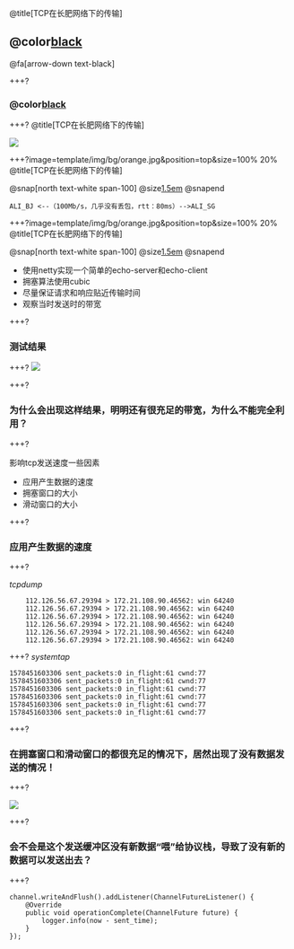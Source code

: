 @title[TCP在长肥网络下的传输]

## @color[black](TCP在长肥网络下的传输)

@fa[arrow-down text-black]


+++?
### @color[black](一张网上流传的图)

+++?
@title[TCP在长肥网络下的传输]

![](https://s2.ax1x.com/2020/01/16/lvyKfS.png)

+++?image=template/img/bg/orange.jpg&position=top&size=100% 20%
@title[TCP在长肥网络下的传输]

@snap[north text-white span-100]
@size[1.5em](测试的拓扑结构)
@snapend

```
ALI_BJ <--（100Mb/s，几乎没有丢包，rtt：80ms）-->ALI_SG
```

+++?image=template/img/bg/orange.jpg&position=top&size=100% 20%
@title[TCP在长肥网络下的传输]

@snap[north text-white span-100]
@size[1.5em](测试场景)
@snapend

- 使用netty实现一个简单的echo-server和echo-client
- 拥塞算法使用cubic
- 尽量保证请求和响应贴近传输时间
- 观察当时发送时的带宽

+++?
### 测试结果

+++?
![](https://s2.ax1x.com/2020/01/16/lvWqNn.png)

+++?

### 为什么会出现这样结果，明明还有很充足的带宽，为什么不能完全利用？

+++? 

影响tcp发送速度一些因素
- 应用产生数据的速度
- 拥塞窗口的大小
- 滑动窗口的大小

+++?

### 应用产生数据的速度

+++?

*tcpdump*
```
    112.126.56.67.29394 > 172.21.108.90.46562: win 64240
    112.126.56.67.29394 > 172.21.108.90.46562: win 64240
    112.126.56.67.29394 > 172.21.108.90.46562: win 64240
    112.126.56.67.29394 > 172.21.108.90.46562: win 64240
    112.126.56.67.29394 > 172.21.108.90.46562: win 64240
    112.126.56.67.29394 > 172.21.108.90.46562: win 64240
```

+++?
*systemtap*
```
1578451603306 sent_packets:0 in_flight:61 cwnd:77
1578451603306 sent_packets:0 in_flight:61 cwnd:77
1578451603306 sent_packets:0 in_flight:61 cwnd:77
1578451603306 sent_packets:0 in_flight:61 cwnd:77
1578451603306 sent_packets:0 in_flight:61 cwnd:77
1578451603306 sent_packets:0 in_flight:61 cwnd:77
```

+++?

### 在拥塞窗口和滑动窗口的都很充足的情况下，居然出现了没有数据发送的情况！

+++?

![](https://s2.ax1x.com/2020/01/16/lv7ITU.png)

+++?
### 会不会是这个发送缓冲区没有新数据“喂”给协议栈，导致了没有新的数据可以发送出去？

+++?

```
channel.writeAndFlush().addListener(ChannelFutureListener() {
	@Override
	public void operationComplete(ChannelFuture future) {
		logger.info(now - sent_time);
	}
});
```
